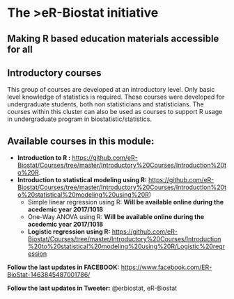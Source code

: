 # The >eR-Biostat initiative
## Making R based education materials accessible for all

## Introductory courses
This group of courses are developed at an introductory level. Only basic level knowledge of statistics is required. These courses were developed for undergraduate students, both non statisticians and statisticians. The courses within this cluster can also be used as courses to support R usage in undergraduate program in biostatistic/statistics. 


## Available courses in this module:
* **Introduction to R :** https://github.com/eR-Biostat/Courses/tree/master/Introductory%20Courses/Introduction%20to%20R.
* **Introduction to statistical modeling using R:** https://github.com/eR-Biostat/Courses/tree/master/Introductory%20Courses/Introduction%20to%20statistical%20modeling%20using%20R)
  + Simple linear regression using R: **Will be available online during the acedemic year 2017/1018**
  + One-Way ANOVA using R: **Will be available online during the acedemic year 2017/1018**
  + **Logistic regression using R:** https://github.com/eR-Biostat/Courses/tree/master/Introductory%20Courses/Introduction%20to%20statistical%20modeling%20using%20R/Logistic%20regression
  
**Follow the last updates in FACEBOOK:** https://www.facebook.com/ER-BioStat-1463845487001786/

**Follow the last updates in Tweeter:** @erbiostat, eR-Biostat

